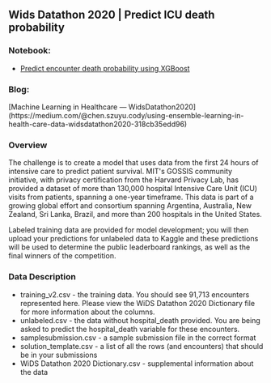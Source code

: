 <h2 id="wids_datathon_2020">Wids Datathon 2020 | Predict ICU death probability</h2>

<h3>Notebook:</h3>

- [Predict encounter death probability using XGBoost](https://github.com/chen-szuyu-cody/portfolio/blob/master/Project/wids_datathon_2020/Predict%20encounter%20death%20probability%20using%20XGBoost.ipynb)

<h3>Blog:</h3> [Machine Learning in Healthcare — WidsDatathon2020](https://medium.com/@chen.szuyu.cody/using-ensemble-learning-in-health-care-data-widsdatathon2020-318cb35edd96)

<h3>Overview</h3>
The challenge is to create a model that uses data from the first 24 hours of intensive care to predict patient survival. MIT's GOSSIS community initiative, with privacy certification from the Harvard Privacy Lab, has provided a dataset of more than 130,000 hospital Intensive Care Unit (ICU) visits from patients, spanning a one-year timeframe. This data is part of a growing global effort and consortium spanning Argentina, Australia, New Zealand, Sri Lanka, Brazil, and more than 200 hospitals in the United States.

Labeled training data are provided for model development; you will then upload your predictions for unlabeled data to Kaggle and these predictions will be used to determine the public leaderboard rankings, as well as the final winners of the competition.

<h3>Data Description</h3>

- training_v2.csv - the training data. You should see 91,713 encounters represented here. Please view the WiDS Datathon 2020 Dictionary file for more information about the columns.
- unlabeled.csv - the data without hospital_death provided. You are being asked to predict the hospital_death variable for these encounters.
- samplesubmission.csv - a sample submission file in the correct format
- solution_template.csv - a list of all the rows (and encounters) that should be in your submissions
- WiDS Datathon 2020 Dictionary.csv - supplemental information about the data
